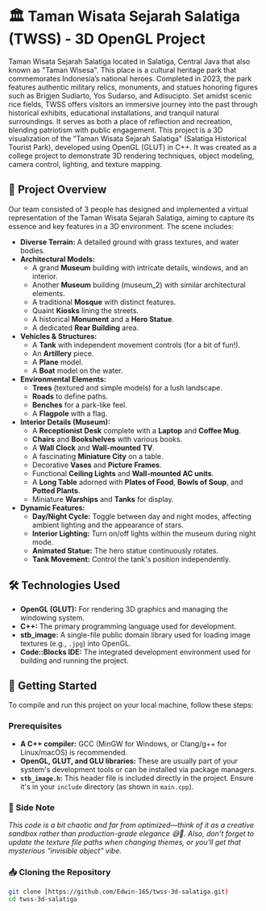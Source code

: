 # 🏛️ Taman Wisata Sejarah Salatiga (TWSS) - 3D OpenGL Project

Taman Wisata Sejarah Salatiga located in Salatiga, Central Java that also known as "Taman Wisesa". This place is a cultural heritage park that commemorates Indonesia’s national heroes. Completed in 2023, the park features authentic military relics, monuments, and statues honoring figures such as Brigjen Sudiarto, Yos Sudarso, and Adisucipto. Set amidst scenic rice fields, TWSS offers visitors an immersive journey into the past through historical exhibits, educational installations, and tranquil natural surroundings. It serves as both a place of reflection and recreation, blending patriotism with public engagement.
This project is a 3D visualization of the "Taman Wisata Sejarah Salatiga" (Salatiga Historical Tourist Park), developed using OpenGL (GLUT) in C++. It was created as a college project to demonstrate 3D rendering techniques, object modeling, camera control, lighting, and texture mapping.

## 🚀 Project Overview

Our team consisted of 3 people has designed and implemented a virtual representation of the Taman Wisata Sejarah Salatiga, aiming to capture its essence and key features in a 3D environment. The scene includes:

* **Diverse Terrain:** A detailed ground with grass textures, and water bodies.
* **Architectural Models:**
    * A grand **Museum** building with intricate details, windows, and an interior.
    * Another **Museum** building (museum_2) with similar architectural elements.
    * A traditional **Mosque** with distinct features.
    * Quaint **Kiosks** lining the streets.
    * A historical **Monument** and a **Hero Statue**.
    * A dedicated **Rear Building** area.
* **Vehicles & Structures:**
    * A **Tank** with independent movement controls (for a bit of fun!).
    * An **Artillery** piece.
    * A **Plane** model.
    * A **Boat** model on the water.
* **Environmental Elements:**
    * **Trees** (textured and simple models) for a lush landscape.
    * **Roads** to define paths.
    * **Benches** for a park-like feel.
    * A **Flagpole** with a flag.
* **Interior Details (Museum):**
    * A **Receptionist Desk** complete with a **Laptop** and **Coffee Mug**.
    * **Chairs** and **Bookshelves** with various books.
    * A **Wall Clock** and **Wall-mounted TV**.
    * A fascinating **Miniature City** on a table.
    * Decorative **Vases** and **Picture Frames**.
    * Functional **Ceiling Lights** and **Wall-mounted AC units**.
    * A **Long Table** adorned with **Plates of Food**, **Bowls of Soup**, and **Potted Plants**.
    * Miniature **Warships** and **Tanks** for display.
* **Dynamic Features:**
    * **Day/Night Cycle:** Toggle between day and night modes, affecting ambient lighting and the appearance of stars.
    * **Interior Lighting:** Turn on/off lights within the museum during night mode.
    * **Animated Statue:** The hero statue continuously rotates.
    * **Tank Movement:** Control the tank's position independently.

## 🛠️ Technologies Used

* **OpenGL (GLUT):** For rendering 3D graphics and managing the windowing system.
* **C++:** The primary programming language used for development.
* **stb_image:** A single-file public domain library used for loading image textures (e.g., `.jpg`) into OpenGL.
* **Code::Blocks IDE:** The integrated development environment used for building and running the project.

## 🚀 Getting Started

To compile and run this project on your local machine, follow these steps:

### Prerequisites

* **A C++ compiler:** GCC (MinGW for Windows, or Clang/g++ for Linux/macOS) is recommended.
* **OpenGL, GLUT, and GLU libraries:** These are usually part of your system's development tools or can be installed via package managers.
* **`stb_image.h`:** This header file is included directly in the project. Ensure it's in your `include` directory (as shown in `main.cpp`).

### 📝 Side Note
_This code is a bit chaotic and far from optimized—think of it as a creative sandbox rather than production-grade elegance 😅🙏. Also, don’t forget to update the texture file paths when changing themes, or you'll get that mysterious “invisible object” vibe._

### 📥 Cloning the Repository

```bash
git clone [https://github.com/Edwin-165/twss-3d-salatiga.git)
cd twss-3d-salatiga
